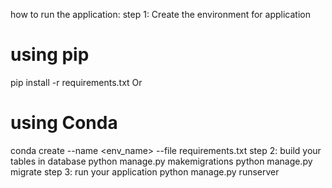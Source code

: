 how to run the application:
step 1: Create the environment for application
# using pip 
pip install -r requirements.txt
Or
# using Conda
conda create --name <env_name> --file requirements.txt
step 2: build your tables in database
python manage.py makemigrations
python manage.py migrate
step 3: run your application
python manage.py runserver
